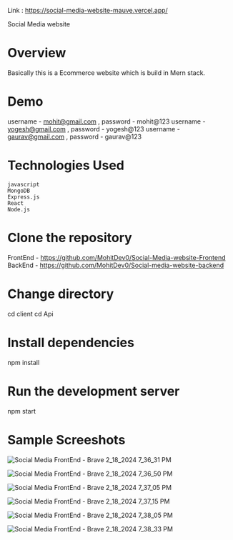 Link : https://social-media-website-mauve.vercel.app/

Social Media website
# Overview
  Basically this is a Ecommerce website which is build in Mern stack.
  
# Demo
 username - mohit@gmail.com , password - mohit@123
 username - yogesh@gmail.com , password - yogesh@123
 username - gaurav@gmail.com , password - gaurav@123

# Technologies Used

    javascript
    MongoDB
    Express.js
    React
    Node.js
    
# Clone the repository
  FrontEnd - https://github.com/MohitDev0/Social-Media-website-Frontend
  BackEnd - https://github.com/MohitDev0/Social-media-website-backend

# Change directory
  cd client
  cd Api
  
# Install dependencies
npm install

# Run the development server
npm start

# Sample Screeshots
![Social Media FrontEnd - Brave 2_18_2024 7_36_31 PM](https://github.com/MohitDev0/Social-media-website-backend/assets/145754136/a180290e-e104-465d-9762-01510b707493)

![Social Media FrontEnd - Brave 2_18_2024 7_36_50 PM](https://github.com/MohitDev0/Social-media-website-backend/assets/145754136/3123edad-802c-417b-af8e-ecaa94d712ac)

![Social Media FrontEnd - Brave 2_18_2024 7_37_05 PM](https://github.com/MohitDev0/Social-media-website-backend/assets/145754136/a63d9ce1-aff3-4239-b7d8-cfdaf29f8b56)

![Social Media FrontEnd - Brave 2_18_2024 7_37_15 PM](https://github.com/MohitDev0/Social-media-website-backend/assets/145754136/fd249df1-282d-480e-8b19-f75c96c8cb48)

![Social Media FrontEnd - Brave 2_18_2024 7_38_05 PM](https://github.com/MohitDev0/Social-media-website-backend/assets/145754136/cf01cb96-c2ae-49c1-8dd1-5bb7a9a0f614)

![Social Media FrontEnd - Brave 2_18_2024 7_38_33 PM](https://github.com/MohitDev0/Social-media-website-backend/assets/145754136/1fd762f0-d948-4fd6-9e7e-7c5c0e553c8d)









